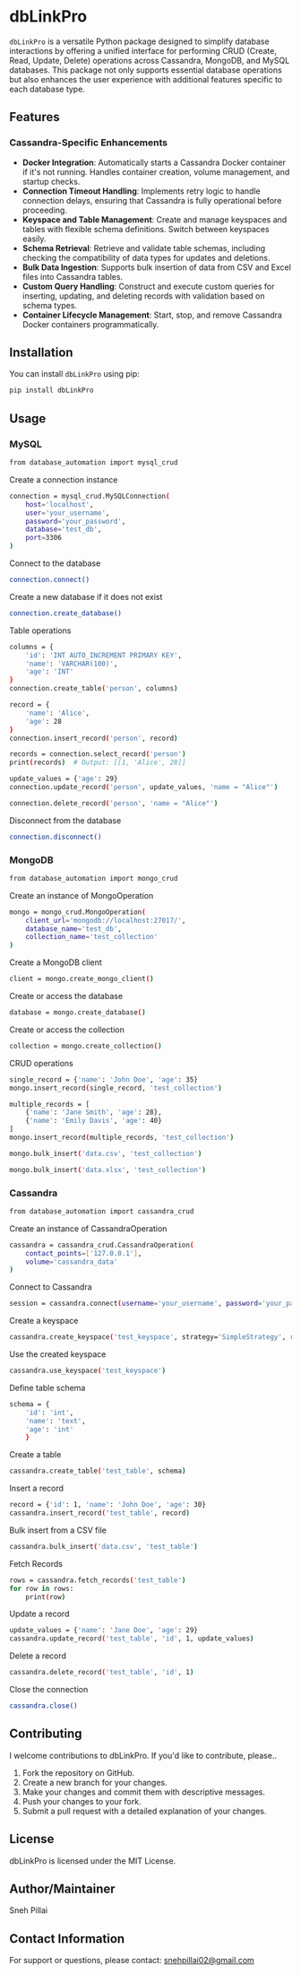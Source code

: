# dbLinkPro

`dbLinkPro` is a versatile Python package designed to simplify database interactions by offering a unified interface for performing CRUD (Create, Read, Update, Delete) operations across Cassandra, MongoDB, and MySQL databases. This package not only supports essential database operations but also enhances the user experience with additional features specific to each database type.

## Features

### Cassandra-Specific Enhancements

- **Docker Integration**: Automatically starts a Cassandra Docker container if it's not running. Handles container creation, volume management, and startup checks.
- **Connection Timeout Handling**: Implements retry logic to handle connection delays, ensuring that Cassandra is fully operational before proceeding.
- **Keyspace and Table Management**: Create and manage keyspaces and tables with flexible schema definitions. Switch between keyspaces easily.
- **Schema Retrieval**: Retrieve and validate table schemas, including checking the compatibility of data types for updates and deletions.
- **Bulk Data Ingestion**: Supports bulk insertion of data from CSV and Excel files into Cassandra tables.
- **Custom Query Handling**: Construct and execute custom queries for inserting, updating, and deleting records with validation based on schema types.
- **Container Lifecycle Management**: Start, stop, and remove Cassandra Docker containers programmatically.

## Installation

You can install `dbLinkPro` using pip:

```bash
pip install dbLinkPro
```

## Usage

### MySQL
```bash
from database_automation import mysql_crud
```

Create a connection instance

```bash
connection = mysql_crud.MySQLConnection(
    host='localhost',
    user='your_username',
    password='your_password',
    database='test_db',
    port=3306
)
```

Connect to the database
```bash
connection.connect()
```

Create a new database if it does not exist
```bash
connection.create_database()
```

Table operations
```bash
columns = {
    'id': 'INT AUTO_INCREMENT PRIMARY KEY',
    'name': 'VARCHAR(100)',
    'age': 'INT'
}
connection.create_table('person', columns)

record = {
    'name': 'Alice',
    'age': 28
}
connection.insert_record('person', record)

records = connection.select_record('person')
print(records)  # Output: [[1, 'Alice', 28]]

update_values = {'age': 29}
connection.update_record('person', update_values, 'name = "Alice"')

connection.delete_record('person', 'name = "Alice"')
```

Disconnect from the database
```bash
connection.disconnect()
```

### MongoDB

```bash
from database_automation import mongo_crud
```
Create an instance of MongoOperation
```bash
mongo = mongo_crud.MongoOperation(
    client_url='mongodb://localhost:27017/',
    database_name='test_db',
    collection_name='test_collection'
)
```
Create a MongoDB client
```bash
client = mongo.create_mongo_client()
```
Create or access the database
```bash
database = mongo.create_database()
```
Create or access the collection
```bash
collection = mongo.create_collection()
```

CRUD operations
```bash
single_record = {'name': 'John Doe', 'age': 35}
mongo.insert_record(single_record, 'test_collection')

multiple_records = [
    {'name': 'Jane Smith', 'age': 28},
    {'name': 'Emily Davis', 'age': 40}
]
mongo.insert_record(multiple_records, 'test_collection')

mongo.bulk_insert('data.csv', 'test_collection')

mongo.bulk_insert('data.xlsx', 'test_collection')

```

### Cassandra

```bash
from database_automation import cassandra_crud
```

Create an instance of CassandraOperation
```bash
cassandra = cassandra_crud.CassandraOperation(
    contact_points=['127.0.0.1'],
    volume='cassandra_data'
)
```

Connect to Cassandra

```bash
session = cassandra.connect(username='your_username', password='your_password')
```

Create a keyspace
```bash
cassandra.create_keyspace('test_keyspace', strategy='SimpleStrategy', replicas=1)
```

Use the created keyspace
```bash
cassandra.use_keyspace('test_keyspace')
```

Define table schema
```bash
schema = {
    'id': 'int',
    'name': 'text',
    'age': 'int'
    }
```

Create a table
```bash
cassandra.create_table('test_table', schema)
```

Insert a record
```bash
record = {'id': 1, 'name': 'John Doe', 'age': 30}
cassandra.insert_record('test_table', record)
```

Bulk insert from a CSV file
```bash
cassandra.bulk_insert('data.csv', 'test_table')
```

Fetch Records
```bash
rows = cassandra.fetch_records('test_table')
for row in rows:
    print(row)
```

Update a record
```bash
update_values = {'name': 'Jane Doe', 'age': 29}
cassandra.update_record('test_table', 'id', 1, update_values)
```

Delete a record
```bash
cassandra.delete_record('test_table', 'id', 1)
```

Close the connection
```bash
cassandra.close()
```

## Contributing
I welcome contributions to dbLinkPro. If you'd like to contribute, please..

1. Fork the repository on GitHub.
2. Create a new branch for your changes.
3. Make your changes and commit them with descriptive messages.
4. Push your changes to your fork.
5. Submit a pull request with a detailed explanation of your changes.

## License
dbLinkPro is licensed under the MIT License.

## Author/Maintainer
Sneh Pillai

## Contact Information
For support or questions, please contact: snehpillai02@gmail.com

